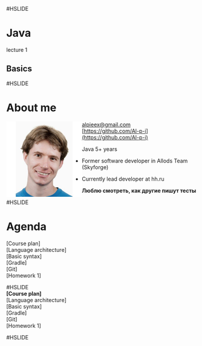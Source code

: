 #HSLIDE
# Java
lecture 1
## Basics

#HSLIDE
# About me
<img src="lecture01/presentation/assets/img/me.jpg" alt="me" style="width: 200px; float: left;"/>  

alpieex@gmail.com  
[https://github.com/Al-p-i](https://github.com/Al-p-i)  

Java 5+ years

- Former software developer in Allods Team (Skyforge)

- Currently lead developer at hh.ru
  

**Люблю смотреть, как другие пишут тесты**  

#HSLIDE
# Agenda
[Course plan]  
[Language architecture]  
[Basic syntax]  
[Gradle]  
[Git]  
[Homework 1]  

#HSLIDE  
**[Course plan]**  
[Language architecture]  
[Basic syntax]  
[Gradle]  
[Git]  
[Homework 1]  

#HSLIDE
